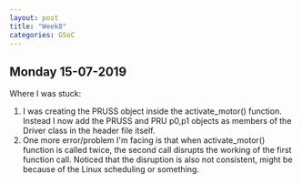 ```yaml
---
layout: post
title: "Week8"
categories: GSoC
---
```

## Monday 15-07-2019

Where I was stuck: 
1. I was creating the PRUSS object inside the activate_motor() function. Instead I now add the PRUSS and PRU p0,p1 objects as members of the Driver class in the header file itself.
2. One more error/problem I'm facing is that when activate_motor() function is called twice, the second call disrupts the working of the first function call. Noticed that the disruption is also not consistent, might be because of the Linux scheduling or something.

